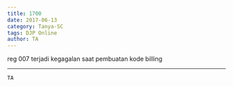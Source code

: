 ```yaml
---
title: 1700
date: 2017-06-13
category: Tanya-SC
tags: DJP Online
author: TA
---
```


reg 007 terjadi kegagalan saat pembuatan kode billing

---



`TA`

